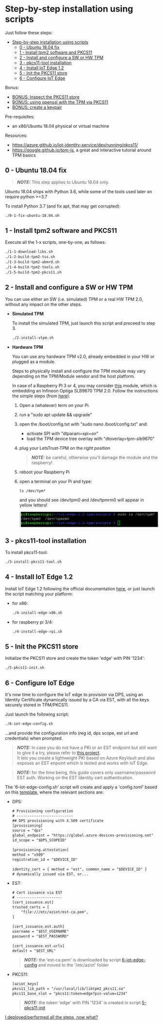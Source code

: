 # Step-by-step installation using scripts

Just follow these steps:
- [Step-by-step installation using scripts](#step-by-step-installation-using-scripts)
  - [0 - Ubuntu 18.04 fix](#0---ubuntu-1804-fix)
  - [1 - Install tpm2 software and PKCS11](#1---install-tpm2-software-and-pkcs11)
  - [2 - Install and configure a SW or HW TPM](#2---install-and-configure-a-sw-or-hw-tpm)
  - [3 - pkcs11-tool installation](#3---pkcs11-tool-installation)
  - [4 - Install IoT Edge 1.2](#4---install-iot-edge-12)
  - [5 - Init the PKCS11 store](#5---init-the-pkcs11-store)
  - [6 - Configure IoT Edge](#6---configure-iot-edge)

Bonus:
- [BONUS: Inspect the PKCS11 store](./bonus.md#inspect-the-pkcs11-store)
- [BONUS: using openssl with the TPM via PKCS11](./bonus.md#using-openssl-with-the-tpm-via-pkcs11)
- [BONUS: create a keypair](./bonus.md#create-a-keypair)

Pre-requisites:
* an x86/Ubuntu 18.04 physical or virtual machine

Resources:
* https://azure.github.io/iot-identity-service/dev/running/pkcs11/
* https://google.github.io/tpm-js, a great and interactive tutorial around TPM basics
## 0 - Ubuntu 18.04 fix
> **_NOTE:_**  This step applies to Ubuntu 18.04 only.

Ubuntu 18.04 ships with Python 3.6, while some of the tools used later on require python >=3.7

To install Python 3.7 (and fix apt, that may get corrupted):
```bash
./0-1-fix-ubuntu-18.04.sh
```
 

## 1 - Install tpm2 software and PKCS11
Execute all the 1-x scripts, one-by-one, as follows:
```bash
./1-1-download-libs.sh
./1-2-build-tpm2-tss.sh
./1-3-build-tpm2-abmrd.sh
./1-4-build-tpm2-tools.sh
./1-5-build-tpm2-pkcs11.sh
```

## 2 - Install and configure a SW or HW TPM 
You can use either an SW (i.e. simulated) TPM or a real HW TPM 2.0, without any impact on the other steps.

* **Simulated TPM**
  
  To install the simulated TPM, just launch this script and proceed to step 3.
  ```bash
  ./2-install-vtpm.sh
  ```

* **Hardware TPM**
  
  You can use any hardware TPM v2.0, already embedded in your HW or plugged as a module.
  
  Steps to physically install and configure the TPM module may vary depending on the TPM/Module vendor and the host platform.
  
  In case of a Raspberry PI 3 or 4, you may consider [this](https://letstrust.de/) module, which is embedding an Infineon Optiga SLB9670 TPM 2.0. Follow the instructions the simple steps (from [here](https://github.com/PaulKissinger/LetsTrust)):
  1. Open a (whatever) term on your Pi.
  2. run a "sudo apt update && upgrade"
  3. open the /boot/config.txt with "sudo nano /boot/config.txt" and:
      * activate SPI with "dtparam=spi=on"
      * load the TPM device tree overlay with "dtoverlay=tpm-slb9670"
  4. plug your LetsTrust-TPM on the *right position*
      > **_NOTE:_** be careful, otherwise you'll damage the module and the raspberry!
  5. reboot your Raspberry Pi
  6. open a terminal on your Pi and type:
      ```language
      ls /dev/tpm*
      ```
      and you should see /dev/tpm0 and /dev/tpmrm0 will appear in yellow letters!

      ![picture 2](images/0ef44f532742028c06d69049cd23a93e99d50376c352cb026ee12f0f473e97de.png)  



## 3 - pkcs11-tool installation
To install pkcs11-tool:
```bash
./3-install-pkcs11-tool.sh
```

## 4 - Install IoT Edge 1.2
Install IoT Edge 1.2 following the official documentation [here](https://docs.microsoft.com/en-us/azure/iot-edge/how-to-install-iot-edge?view=iotedge-2020-11), or just launch the script matching your platform:

* for x86:
  ```bash
  ./4-install-edge-x86.sh
  ```

* for raspberry pi 3/4:
  ```bash
  ./4-install-edge-rpi.sh
  ```

## 5 - Init the PKCS11 store
Initialize the PKCS11 store and create the token 'edge' with PIN '1234':
```bash
./5-pkcs11-init.sh
```

## 6 - Configure IoT Edge
It's now time to configure the IoT edge to provision via DPS, using an Identity Certificate dynamically issued by a CA via EST, with all the keys securely stored in TPM/PKCS11.

Just launch the following script:
```bash
./6-iot-edge-config.sh
```
...and provide the  configuration info (reg id, dps scope, est url and credentials) when prompted.  
> **_NOTE:_** In case you do not have a PKI or an EST endpoint but still want to give it a try, please refer to [this project](https://github.com/vslepakov/keyvault-ca).  
> It lets you create a lightweight PKI based on Azure KeyVault and also exposes an EST enpoint which is tested and works with IoT Edge.

> **_NOTE:_**  for the time being, this guide covers only username/password EST auth. Working on the EST Identity cert authentication.

The '6-iot-edge-config.sh' script will create and apply a 'config.toml' based on this [template](./scripts/config.toml.est.template), where the relevant sections are:

* DPS:
  ```
  # Provisioning configuration
  # --------------------------
  ## DPS provisioning with X.509 certificate
  [provisioning]
  source = "dps"
  global_endpoint = "https://global.azure-devices-provisioning.net"
  id_scope = "$DPS_SCOPEID"

  [provisioning.attestation]
  method = "x509"
  registration_id = "$DEVICE_ID"

  identity_cert = { method = "est", common_name = "$DEVICE_ID" }      # dynamically issued via EST, or...
  ```
* EST:
  ```
  # Cert issuance via EST
  # ---------------------
  [cert_issuance.est]
  trusted_certs = [
      "file:///etc/aziot/est-ca.pem",
  ]

  [cert_issuance.est.auth]
  username = "$EST_USERNAME"
  password = "$EST_PASSWORD"

  [cert_issuance.est.urls]
  default = "$EST_URL"
  ```
  > **_NOTE:_** the 'est-ca.pem' is downloaded by script [6-iot-edge-config](./scripts/6-iot-edge-config.sh) and moved to the '/etc/aziot' folder   
* PKCS11:
  ```
  [aziot_keys]
  pkcs11_lib_path = "/usr/local/lib/libtpm2_pkcs11.so"
  pkcs11_base_slot = "pkcs11:token=edge?pin-value=1234"
  ```
  > **_NOTE:_**  the token 'edge' with PIN '1234' is created in script [5-pkcs11-init](./scripts/5-pkcs11-init.sh)


[I deployed/performed all the steps, now what?](./README.md#i-deployedperformed-all-the-steps-now-what)

